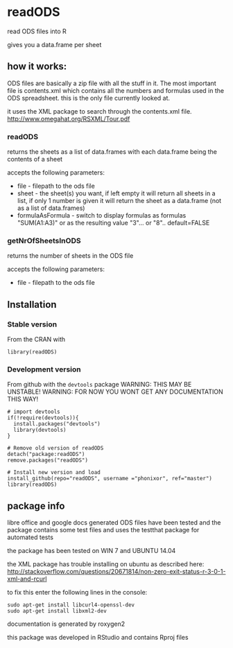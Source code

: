 # readODS


read ODS files into R

gives you a data.frame per sheet



## how it works:
ODS files are basically a zip file with all the stuff in it.
The most important file is contents.xml which contains all the numbers and formulas used in the ODS spreadsheet.
this is the only file currently looked at.

it uses the XML package to search through the contents.xml file.
http://www.omegahat.org/RSXML/Tour.pdf


### readODS
returns the sheets as a list of data.frames with each data.frame being the contents of a sheet

accepts the following parameters:
- file - filepath to the ods file
- sheet - the sheet(s) you want, if left empty it will return all sheets in a list, if only 1 number is given it will return the sheet as a data.frame (not as a list of data.frames)
- formulaAsFormula - switch to display formulas as formulas "SUM(A1:A3)" or as the resulting value "3"... or "8".. default=FALSE


### getNrOfSheetsInODS
returns the number of sheets in the ODS file

accepts the following parameters:
- file - filepath to the ods file

## Installation
### Stable version
From the CRAN with

    library(readODS)

### Development version
From github with the `devtools` package 
WARNING: THIS MAY BE UNSTABLE!
WARNING: FOR NOW YOU WONT GET ANY DOCUMENTATION THIS WAY!

    # import devtools
    if(!require(devtools)){
      install.packages("devtools")
      library(devtools)
    }
    
    # Remove old version of readODS
    detach("package:readODS")
    remove.packages("readODS")
    
    # Install new version and load
    install_github(repo="readODS", username ="phonixor", ref="master")
    library(readODS)
    
## package info
libre office and google docs generated ODS files have been tested
and the package contains some test files
and uses the testthat package for automated tests

the package has been tested on WIN 7 and UBUNTU 14.04

the XML package has trouble installing on ubuntu as described here:
http://stackoverflow.com/questions/20671814/non-zero-exit-status-r-3-0-1-xml-and-rcurl

to fix this enter the following lines in the console:

    sudo apt-get install libcurl4-openssl-dev
    sudo apt-get install libxml2-dev

documentation is generated by roxygen2

this package was developed in RStudio and contains Rproj files
